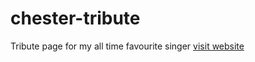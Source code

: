 # chester-tribute
Tribute page for my all time favourite singer 
[visit website](https://tyatti.github.io/chester-tribute/)

